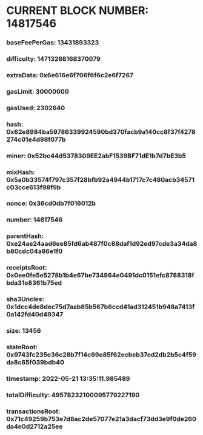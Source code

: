 # CURRENT BLOCK NUMBER: 14817546

### baseFeePerGas: 13431893323
### difficulty: 14713268168370079
### extraData: 0x6e616e6f706f6f6c2e6f7267
### gasLimit: 30000000
### gasUsed: 2302640
### hash: 0x62e8984ba59786339924590bd370facb9a140cc8f37f4278274c01e4d98f077b
### miner: 0x52bc44d5378309EE2abF1539BF71dE1b7d7bE3b5
### mixHash: 0x5a0b33574f797c357f28bfb92a4944b1717c7c480acb34571c03cce613f98f9b
### nonce: 0x36cd0db7f016012b
### number: 14817546
### parentHash: 0xe24ae24aad6ee85fd6ab487f0c88daf1d92ed97cde3a34da8b80cdc04a86e1f0
### receiptsRoot: 0x0ee0fe5e5278b1b4e67be734964e0491dc0151efc8788318fbda31e8361b75ed
### sha3Uncles: 0x1dcc4de8dec75d7aab85b567b6ccd41ad312451b948a7413f0a142fd40d49347
### size: 13456
### stateRoot: 0x9743fc235e36c28b7f14c69e85f62ecbeb37ed2db2b5c4f59da8c65f039bdb40
### timestamp: 2022-05-21 13:35:11.985489
### totalDifficulty: 49578232100095779227190
### transactionsRoot: 0x71c49259b753e7d8ac2de57077e21a3dacf73dd3e9f0de260da4e0d2712a25ee
